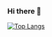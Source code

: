 ### Hi there 👋

[![Top Langs](https://github-readme-stats.vercel.app/api/top-langs/?username=chamo112&theme=synthwave)](https://github.com/chamo112/github-readme-stats)
<!--
**chamo112/chamo112** is a ✨ _special_ ✨ repository because its `README.md` (this file) appears on your GitHub profile.

Here are some ideas to get you started:

- 🔭 I’m currently working on ...
- 🌱 I’m currently learning ...
- 👯 I’m looking to collaborate on ...
- 🤔 I’m looking for help with ...
- 💬 Ask me about ...
- 📫 How to reach me: ...
- 😄 Pronouns: ...
- ⚡ Fun fact: ...
-->
